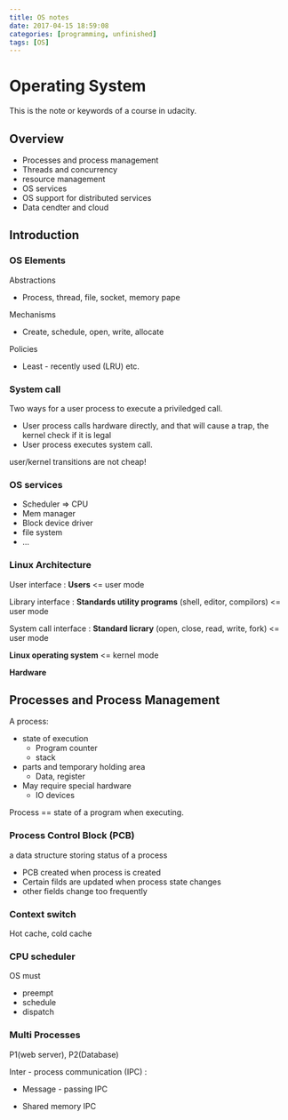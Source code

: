 ```yaml
---
title: OS notes
date: 2017-04-15 18:59:08
categories: [programming, unfinished]
tags: [OS]
---
```


# Operating System

This is the note or keywords of a course in udacity.

## Overview

- Processes and process management
- Threads and concurrency
- resource management
- OS services
- OS support for distributed services
- Data cendter and cloud

## Introduction

### OS Elements

Abstractions

- Process, thread, file, socket, memory pape

Mechanisms

- Create, schedule, open, write, allocate

Policies

- Least - recently used (LRU) etc.


### System call

Two ways for a user process to execute a priviledged call.

- User process calls hardware directly, and that will cause a trap, the kernel check if it is legal
- User process executes system call.

user/kernel transitions are not cheap!

### OS services

- Scheduler => CPU
- Mem manager
- Block device driver
- file system
- ...

### Linux Architecture

User interface : **Users** <= user mode

Library interface : **Standards utility programs** (shell, editor, compilors) <= user mode

System call interface : **Standard licrary** (open, close, read, write, fork) <= user mode

**Linux operating system** <= kernel mode

**Hardware**

## Processes and Process Management

A process:

- state of execution
  - Program counter
  - stack
- parts and temporary holding area
  - Data, register
- May require special hardware
  - IO devices

Process == state of a program when executing.

### Process Control Block (PCB)

a data structure storing status of a process

- PCB created when process is created
- Certain filds are updated when process state changes
- other fields change too frequently

### Context switch

Hot cache, cold cache

### CPU scheduler

OS must 

- preempt
- schedule
- dispatch

### Multi Processes

P1(web server), P2(Database)

Inter - process communication (IPC) : 

- Message - passing IPC


- Shared memory IPC